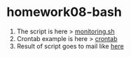 # homework08-bash
1) The script is here > [monitoring.sh](https://github.com/eremeevn39/homework08-bash/blob/main/monitoring.sh)
2) Crontab example is here > [crontab](https://github.com/eremeevn39/homework08-bash/blob/main/crontab)
3) Result of script goes to mail like [here](https://github.com/eremeevn39/homework08-bash/blob/main/mail.txt)
